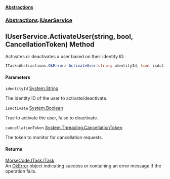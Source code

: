 #### [Abstractions](../../index.md 'index')
### [Abstractions](../index.md 'Abstractions').[IUserService](index.md 'Abstractions\.IUserService')

## IUserService\.ActivateUser\(string, bool, CancellationToken\) Method

Activates or deactivates a user based on their identity ID\.

```csharp
ITask<Abstractions.OkError> ActivateUser(string identityId, bool isActivate, System.Threading.CancellationToken cancellationToken);
```
#### Parameters

<a name='Abstractions.IUserService.ActivateUser(string,bool,System.Threading.CancellationToken).identityId'></a>

`identityId` [System\.String](https://learn.microsoft.com/en-us/dotnet/api/system.string 'System\.String')

The identity ID of the user to activate/deactivate\.

<a name='Abstractions.IUserService.ActivateUser(string,bool,System.Threading.CancellationToken).isActivate'></a>

`isActivate` [System\.Boolean](https://learn.microsoft.com/en-us/dotnet/api/system.boolean 'System\.Boolean')

True to activate the user, false to deactivate\.

<a name='Abstractions.IUserService.ActivateUser(string,bool,System.Threading.CancellationToken).cancellationToken'></a>

`cancellationToken` [System\.Threading\.CancellationToken](https://learn.microsoft.com/en-us/dotnet/api/system.threading.cancellationtoken 'System\.Threading\.CancellationToken')

The token to monitor for cancellation requests\.

#### Returns
[MorseCode\.ITask\.ITask](https://learn.microsoft.com/en-us/dotnet/api/morsecode.itask.itask 'MorseCode\.ITask\.ITask')  
An [OkError](../OkError/index.md 'Abstractions\.OkError') object indicating success or containing an error message if the operation fails\.